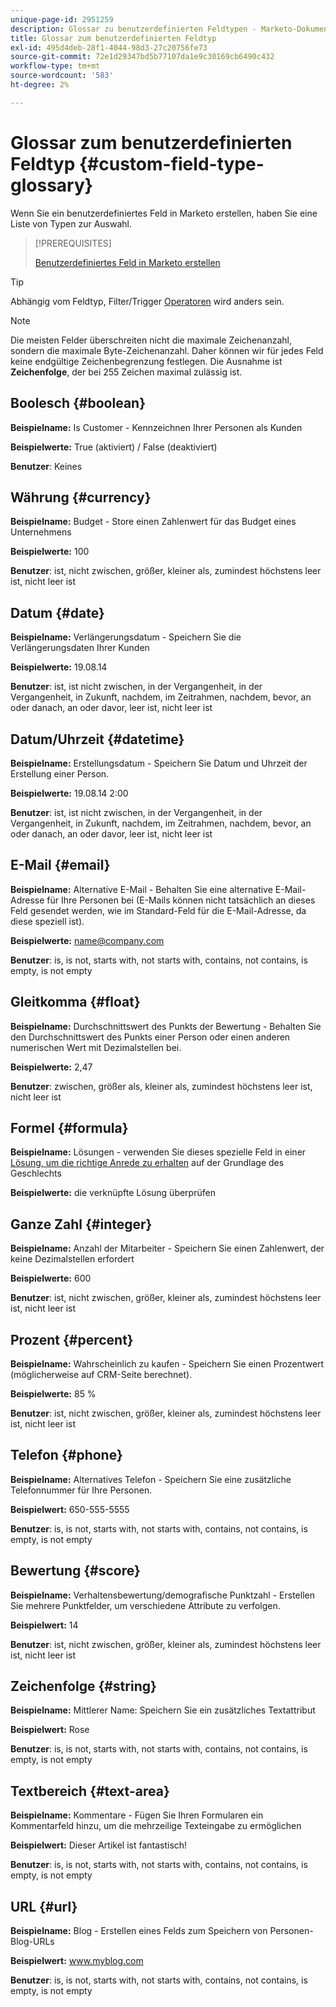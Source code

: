 ```yaml
---
unique-page-id: 2951259
description: Glossar zu benutzerdefinierten Feldtypen - Marketo-Dokumente - Produktdokumentation
title: Glossar zum benutzerdefinierten Feldtyp
exl-id: 495d4deb-28f1-4044-98d3-27c20756fe73
source-git-commit: 72e1d29347bd5b77107da1e9c30169cb6490c432
workflow-type: tm+mt
source-wordcount: '583'
ht-degree: 2%

---
```


# Glossar zum benutzerdefinierten Feldtyp {#custom-field-type-glossary}

Wenn Sie ein benutzerdefiniertes Feld in Marketo erstellen, haben Sie eine Liste von Typen zur Auswahl.

>[!PREREQUISITES]
>
>[Benutzerdefiniertes Feld in Marketo erstellen](/help/marketo/product-docs/administration/field-management/create-a-custom-field-in-marketo.md)

>[!TIP]
>
>Abhängig vom Feldtyp, Filter/Trigger [Operatoren](/help/marketo/product-docs/core-marketo-concepts/smart-lists-and-static-lists/creating-a-smart-list/smart-list-filter-operators-glossary.md) wird anders sein.

>[!NOTE]
>
>Die meisten Felder überschreiten nicht die maximale Zeichenanzahl, sondern die maximale Byte-Zeichenanzahl. Daher können wir für jedes Feld keine endgültige Zeichenbegrenzung festlegen. Die Ausnahme ist **Zeichenfolge**, der bei 255 Zeichen maximal zulässig ist.

## Boolesch {#boolean}

**Beispielname:** Is Customer - Kennzeichnen Ihrer Personen als Kunden

**Beispielwerte:** True (aktiviert) / False (deaktiviert)

**Benutzer**: Keines

## Währung {#currency}

**Beispielname:** Budget - Store einen Zahlenwert für das Budget eines Unternehmens

**Beispielwerte:** 100

**Benutzer**: ist, nicht zwischen, größer, kleiner als, zumindest höchstens leer ist, nicht leer ist

## Datum {#date}

**Beispielname:** Verlängerungsdatum - Speichern Sie die Verlängerungsdaten Ihrer Kunden

**Beispielwerte:** 19.08.14

**Benutzer**: ist, ist nicht zwischen, in der Vergangenheit, in der Vergangenheit, in Zukunft, nachdem, im Zeitrahmen, nachdem, bevor, an oder danach, an oder davor, leer ist, nicht leer ist

## Datum/Uhrzeit {#datetime}

**Beispielname:** Erstellungsdatum - Speichern Sie Datum und Uhrzeit der Erstellung einer Person.

**Beispielwerte:** 19.08.14 2:00

**Benutzer**: ist, ist nicht zwischen, in der Vergangenheit, in der Vergangenheit, in Zukunft, nachdem, im Zeitrahmen, nachdem, bevor, an oder danach, an oder davor, leer ist, nicht leer ist

## E-Mail {#email}

**Beispielname:** Alternative E-Mail - Behalten Sie eine alternative E-Mail-Adresse für Ihre Personen bei (E-Mails können nicht tatsächlich an dieses Feld gesendet werden, wie im Standard-Feld für die E-Mail-Adresse, da diese speziell ist).

**Beispielwerte:** name@company.com

**Benutzer**: is, is not, starts with, not starts with, contains, not contains, is empty, is not empty

## Gleitkomma {#float}

**Beispielname:** Durchschnittswert des Punkts der Bewertung - Behalten Sie den Durchschnittswert des Punkts einer Person oder einen anderen numerischen Wert mit Dezimalstellen bei.

**Beispielwerte:** 2,47

**Benutzer**: zwischen, größer als, kleiner als, zumindest höchstens leer ist, nicht leer ist

## Formel {#formula}

**Beispielname:** Lösungen - verwenden Sie dieses spezielle Feld in einer [Lösung, um die richtige Anrede zu erhalten](/help/marketo/product-docs/administration/field-management/create-and-use-a-concatenated-string-formula-field.md) auf der Grundlage des Geschlechts

**Beispielwerte:** die verknüpfte Lösung überprüfen

## Ganze Zahl {#integer}

**Beispielname:** Anzahl der Mitarbeiter - Speichern Sie einen Zahlenwert, der keine Dezimalstellen erfordert

**Beispielwerte:** 600

**Benutzer**: ist, nicht zwischen, größer, kleiner als, zumindest höchstens leer ist, nicht leer ist

## Prozent {#percent}

**Beispielname:** Wahrscheinlich zu kaufen - Speichern Sie einen Prozentwert (möglicherweise auf CRM-Seite berechnet).

**Beispielwerte:** 85 %

**Benutzer**: ist, nicht zwischen, größer, kleiner als, zumindest höchstens leer ist, nicht leer ist

## Telefon {#phone}

**Beispielname:** Alternatives Telefon - Speichern Sie eine zusätzliche Telefonnummer für Ihre Personen.

**Beispielwert:** 650-555-5555

**Benutzer**: is, is not, starts with, not starts with, contains, not contains, is empty, is not empty

## Bewertung {#score}

**Beispielname:** Verhaltensbewertung/demografische Punktzahl - Erstellen Sie mehrere Punktfelder, um verschiedene Attribute zu verfolgen.

**Beispielwert:** 14

**Benutzer**: ist, nicht zwischen, größer, kleiner als, zumindest höchstens leer ist, nicht leer ist

## Zeichenfolge {#string}

**Beispielname:** Mittlerer Name: Speichern Sie ein zusätzliches Textattribut

**Beispielwert:** Rose

**Benutzer**: is, is not, starts with, not starts with, contains, not contains, is empty, is not empty

## Textbereich {#text-area}

**Beispielname:** Kommentare - Fügen Sie Ihren Formularen ein Kommentarfeld hinzu, um die mehrzeilige Texteingabe zu ermöglichen

**Beispielwert:** Dieser Artikel ist fantastisch!

**Benutzer**: is, is not, starts with, not starts with, contains, not contains, is empty, is not empty

## URL {#url}

**Beispielname:** Blog - Erstellen eines Felds zum Speichern von Personen-Blog-URLs

**Beispielwert:** www.myblog.com

**Benutzer**: is, is not, starts with, not starts with, contains, not contains, is empty, is not empty
